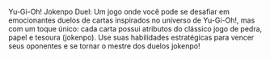 Yu-Gi-Oh! Jokenpo Duel: Um jogo onde você pode se desafiar em emocionantes duelos de cartas inspirados no universo de Yu-Gi-Oh!, mas com um toque único: cada carta possui atributos do clássico jogo de pedra, papel e tesoura (jokenpo). Use suas habilidades estratégicas para vencer seus oponentes e se tornar o mestre dos duelos jokenpo!
